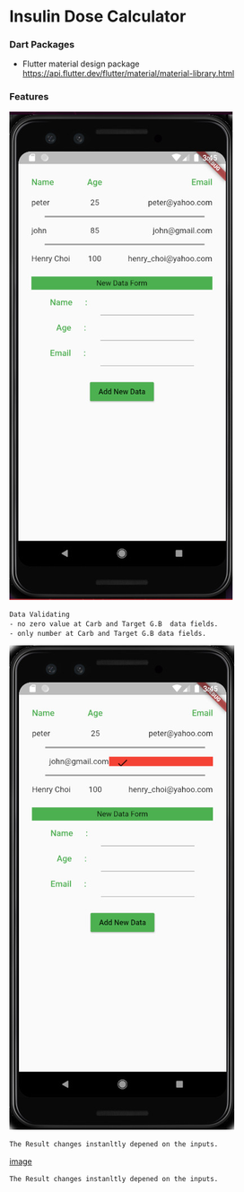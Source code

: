 # Insulin Dose Calculator

### Dart Packages
- Flutter material design package <br />
    https://api.flutter.dev/flutter/material/material-library.html



### Features
![image](./sheet1.jpg)
```sh
Data Validating
- no zero value at Carb and Target G.B  data fields.
- only number at Carb and Target G.B data fields.
```
![image](./sheet2.jpg)
```sh
The Result changes instanltly depened on the inputs.
```
[image](./sheet3.jpg)
```sh
The Result changes instanltly depened on the inputs.
```

